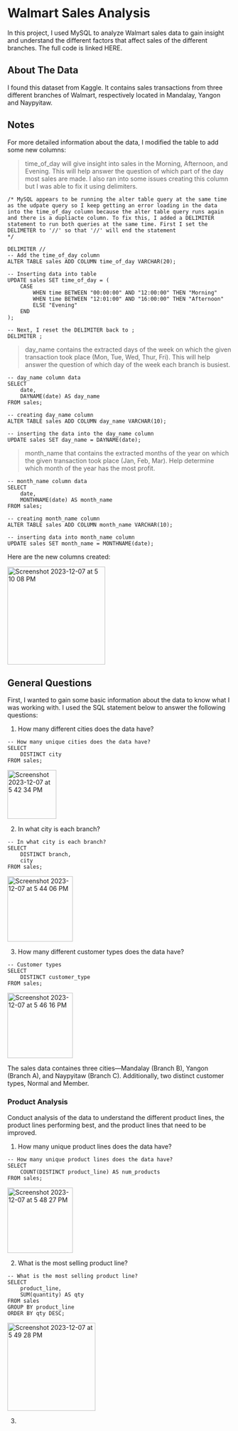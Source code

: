 # Walmart Sales Analysis
In this project, I used MySQL to analyze Walmart sales data to gain insight and understand the different factors that affect sales of the different branches.
The full code is linked HERE.

## About The Data
I found this dataset from Kaggle. It contains sales transactions from three different branches of Walmart, respectively located in Mandalay, Yangon and Naypyitaw.

## Notes
For more detailed information about the data, I modified the table to add some new columns:

> time_of_day will give insight into sales in the Morning, Afternoon, and Evening. This will help answer the question of which part of the day most sales are made. I also ran into some issues creating this column but I was able to fix it using delimiters.

```
/* MySQL appears to be running the alter table query at the same time as the udpate query so I keep getting an error loading in the data
into the time_of_day column because the alter table query runs again and there is a dupliacte column. To fix this, I added a DELIMITER
statement to run both queries at the same time. First I set the DELIMETER to '//' so that '//' will end the statement
*/

DELIMITER //
-- Add the time_of_day column
ALTER TABLE sales ADD COLUMN time_of_day VARCHAR(20);

-- Inserting data into table
UPDATE sales SET time_of_day = (
	CASE
		WHEN time BETWEEN "00:00:00" AND "12:00:00" THEN "Morning"
        WHEN time BETWEEN "12:01:00" AND "16:00:00" THEN "Afternoon"
        ELSE "Evening"
    END
);

-- Next, I reset the DELIMITER back to ;
DELIMITER ;
```

> day_name contains the extracted days of the week on which the given transaction took place (Mon, Tue, Wed, Thur, Fri). This will help answer the question of which day of the week each branch is busiest.

```
-- day_name column data
SELECT
	date,
    DAYNAME(date) AS day_name
FROM sales;

-- creating day_name column
ALTER TABLE sales ADD COLUMN day_name VARCHAR(10);

-- inserting the data into the day_name column
UPDATE sales SET day_name = DAYNAME(date);
```

> month_name that contains the extracted months of the year on which the given transaction took place (Jan, Feb, Mar). Help determine which month of the year has the most profit.

```
-- month_name column data
SELECT 
	date,
    MONTHNAME(date) AS month_name
FROM sales;

-- creating month_name column
ALTER TABLE sales ADD COLUMN month_name VARCHAR(10);

-- inserting data into month_name column
UPDATE sales SET month_name = MONTHNAME(date);
```
Here are the new columns created:


<img width="220" alt="Screenshot 2023-12-07 at 5 10 08 PM" src="https://github.com/BritneyVong/WalmartSalesAnalysis/assets/130412196/670bea9f-6a64-490e-9937-e7d8eca12290">

## General Questions
First, I wanted to gain some basic information about the data to know what I was working with. I used the SQL statement below to answer the following questions:

1. How many different cities does the data have?
```
-- How many unique cities does the data have?
SELECT
	DISTINCT city
FROM sales;
```
<img width="110" alt="Screenshot 2023-12-07 at 5 42 34 PM" src="https://github.com/BritneyVong/WalmartSalesAnalysis/assets/130412196/1104210a-8998-40f1-8965-b7401a48b134">

2. In what city is each branch?
```
-- In what city is each branch?
SELECT
	DISTINCT branch,
    city
FROM sales;
```
<img width="147" alt="Screenshot 2023-12-07 at 5 44 06 PM" src="https://github.com/BritneyVong/WalmartSalesAnalysis/assets/130412196/1b6de2d8-44ae-4bd5-bde8-41af6edb6975">

3. How many different customer types does the data have?
```
-- Customer types
SELECT
	DISTINCT customer_type
FROM sales;
```
<img width="147" alt="Screenshot 2023-12-07 at 5 46 16 PM" src="https://github.com/BritneyVong/WalmartSalesAnalysis/assets/130412196/7737cd12-4c17-47ae-be36-11a6b7e1d853">

The sales data containes three cities—Mandalay (Branch B), Yangon (Branch A), and Naypyitaw (Branch C). Additionally, two distinct customer types, Normal and Member.

### Product Analysis
Conduct analysis of the data to understand the different product lines, the product lines performing best, and the product lines that need to be improved.

1. How many unique product lines does the data have?
```
-- How many unique product lines does the data have?
SELECT
	COUNT(DISTINCT product_line) AS num_products
FROM sales;
```
<img width="147" alt="Screenshot 2023-12-07 at 5 48 27 PM" src="https://github.com/BritneyVong/WalmartSalesAnalysis/assets/130412196/0f646f1e-4d57-42b1-8e6e-4f611c4b396c">

2. What is the most selling product line?
```
-- What is the most selling product line?
SELECT
	product_line,
    SUM(quantity) AS qty
FROM sales
GROUP BY product_line
ORDER BY qty DESC;
```
<img width="198" alt="Screenshot 2023-12-07 at 5 49 28 PM" src="https://github.com/BritneyVong/WalmartSalesAnalysis/assets/130412196/922203b4-b4a0-4263-beea-925c2d3588fd">

3. 
